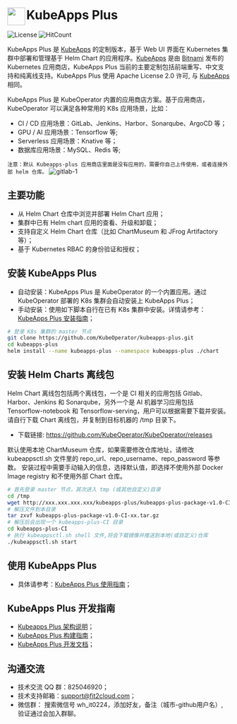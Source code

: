 # <img src="./docs/img/logo.png" width="40" align="left"> KubeApps Plus

![License](https://img.shields.io/badge/License-Apache%202.0-red)
![HitCount](http://hits.dwyl.io/kubeoperator/kubeapps-plus.svg)

KubeApps Plus 是 [KubeApps](https://github.com/kubeapps/kubeapps) 的定制版本，基于 Web UI 界面在 Kubernetes 集群中部署和管理基于 Helm Chart 的应用程序。[KubeApps](https://github.com/kubeapps/kubeapps) 是由 [Bitnami](https://bitnami.com/) 发布的 Kubernetes 应用商店，KubeApps Plus 当前的主要定制包括前端重写、中文支持和纯离线支持。KubeApps Plus 使用 Apache License 2.0 许可, 与 [KubeApps](https://github.com/kubeapps/kubeapps/blob/master/LICENSE) 相同。

KubeApps Plus 是 KubeOperator 内置的应用商店方案。基于应用商店，KubeOperator 可以满足各种常用的 K8s 应用场景，比如：

- CI / CD 应用场景：GitLab、Jenkins、Harbor、Sonarqube、ArgoCD 等；
- GPU / AI 应用场景：Tensorflow 等;
- Serverless 应用场景：Knative 等；
- 数据库应用场景：MySQL、Redis 等;


`注意：默认 Kubeapps-plus 应用商店里面是没有应用的，需要你自己上传使用，或者连接外部 helm 仓库。`
 ![gitlab-1](docs/img/gitlab-apps.png)

## 主要功能

- 从 Helm Chart 仓库中浏览并部署 Helm Chart 应用；
- 集群中已有 Helm chart 应用的查看、升级和卸载；
- 支持自定义 Helm Chart 仓库（比如 ChartMuseum 和 JFrog Artifactory 等）；
- 基于 Kubernetes RBAC 的身份验证和授权；

## 安装 KubeApps Plus

- 自动安装：KubeApps Plus 是 KubeOperator 的一个内置应用。通过 KubeOperator 部署的 K8s 集群会自动安装上 KubeApps Plus；
- 手动安装：使用如下脚本自行在已有 K8s 集群中安装。详情请参考： [KubeApps Plus 安装指南](chart/README.md)；

```bash
# 登录 K8s 集群的 master 节点
git clone https://github.com/KubeOperator/kubeapps-plus.git
cd kubeapps-plus
helm install --name kubeapps-plus --namespace kubeapps-plus ./chart
```

## 安装 Helm Charts 离线包

Helm Chart 离线包包括两个离线包，一个是 CI 相关的应用包括 Gitlab、Harbor、Jenkins 和 Sonarqube，另外一个是 AI 机器学习应用包括 Tensorflow-notebook 和 Tensorflow-serving，用户可以根据需要下载并安装。
请自行下载 Chart 离线包，并复制到目标机器的 /tmp 目录下。

- 下载链接: https://github.com/KubeOperator/KubeOperator/releases

默认使用本地 ChartMuseum 仓库，如果需要修改仓库地址，请修改 kubeappsctl.sh 文件里的 repo_url、repo_username、repo_password 等参数。
安装过程中需要手动输入的信息，选择默认值，即选择不使用外部 Docker Image registry 和不使用外部 Chart 仓库。

```bash
# 首先登录 master 节点，其次进入 tmp (或其他自定义)目录
cd /tmp
wget http://xxx.xxx.xxx.xxx/kubeapps-plus/kubeapps-plus-package-v1.0-CI-xx.tar.gz
# 解压文件到本目录
tar zxvf kubeapps-plus-package-v1.0-CI-xx.tar.gz
# 解压后会出现一个 kubeapps-plus-CI 目录
cd kubeapps-plus-CI
# 执行 kubeappsctl.sh shell 文件,将会下载镜像并推送到本地(或自定义)仓库
./kubeappsctl.sh start
```

## 使用 KubeApps Plus

- 具体请参考：[KubeApps Plus 使用指南](docs/user/getting-started.md)；

## KubeApps Plus 开发指南

- [Kubeapps Plus 架构说明](docs/architecture/overview.md)；
- [KubeApps Plus 构建指南](docs/developer/build.md)；
- [KubeApps Plus 开发文档](docs/developer/README.md)；

## 沟通交流
 
- 技术交流 QQ 群：825046920；
- 技术支持邮箱：support@fit2cloud.com；
- 微信群： 搜索微信号 wh_it0224，添加好友，备注（城市-github用户名）, 验证通过会加入群聊。

